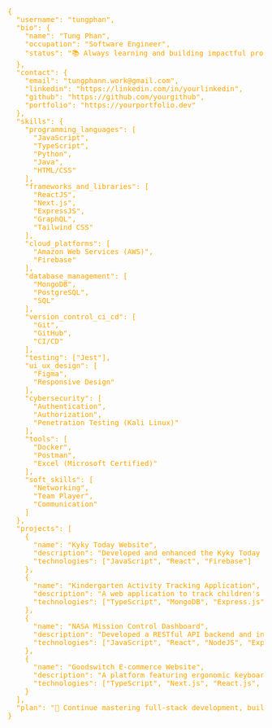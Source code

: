 <pre style="color: orange;">
{
  "username": "<span style='color: orange;'>tungphan</span>",
  "bio": {
    "name": "<span style='color: orange;'>Tung Phan</span>",
    "occupation": "<span style='color: orange;'>Software Engineer</span>",
    "status": "<span style='color: orange;'>📚 Always learning and building impactful projects!</span>"
  },
  "contact": {
    "email": "<span style='color: orange;'>tungphann.work@gmail.com</span>",
    "linkedin": "<span style='color: orange;'>https://linkedin.com/in/yourlinkedin</span>",
    "github": "<span style='color: orange;'>https://github.com/yourgithub</span>",
    "portfolio": "<span style='color: orange;'>https://yourportfolio.dev</span>"
  },
  "skills": {
    "programming_languages": [
      "<span style='color: orange;'>JavaScript</span>",
      "<span style='color: orange;'>TypeScript</span>",
      "<span style='color: orange;'>Python</span>",
      "<span style='color: orange;'>Java</span>",
      "<span style='color: orange;'>HTML/CSS</span>"
    ],
    "frameworks_and_libraries": [
      "<span style='color: orange;'>ReactJS</span>",
      "<span style='color: orange;'>Next.js</span>",
      "<span style='color: orange;'>ExpressJS</span>",
      "<span style='color: orange;'>GraphQL</span>",
      "<span style='color: orange;'>Tailwind CSS</span>"
    ],
    "cloud_platforms": [
      "<span style='color: orange;'>Amazon Web Services (AWS)</span>",
      "<span style='color: orange;'>Firebase</span>"
    ],
    "database_management": [
      "<span style='color: orange;'>MongoDB</span>",
      "<span style='color: orange;'>PostgreSQL</span>",
      "<span style='color: orange;'>SQL</span>"
    ],
    "version_control_ci_cd": [
      "<span style='color: orange;'>Git</span>",
      "<span style='color: orange;'>GitHub</span>",
      "<span style='color: orange;'>CI/CD</span>"
    ],
    "testing": ["<span style='color: orange;'>Jest</span>"],
    "ui_ux_design": [
      "<span style='color: orange;'>Figma</span>",
      "<span style='color: orange;'>Responsive Design</span>"
    ],
    "cybersecurity": [
      "<span style='color: orange;'>Authentication</span>",
      "<span style='color: orange;'>Authorization</span>",
      "<span style='color: orange;'>Penetration Testing (Kali Linux)</span>"
    ],
    "tools": [
      "<span style='color: orange;'>Docker</span>",
      "<span style='color: orange;'>Postman</span>",
      "<span style='color: orange;'>Excel (Microsoft Certified)</span>"
    ],
    "soft_skills": [
      "<span style='color: orange;'>Networking</span>",
      "<span style='color: orange;'>Team Player</span>",
      "<span style='color: orange;'>Communication</span>"
    ]
  },
  "projects": [
    {
      "name": "<span style='color: orange;'>Kyky Today Website</span>",
      "description": "<span style='color: orange;'>Developed and enhanced the Kyky Today Website using JavaScript, React, and Firebase, improving functionality and user experience.</span>",
      "technologies": ["<span style='color: orange;'>JavaScript</span>", "<span style='color: orange;'>React</span>", "<span style='color: orange;'>Firebase</span>"]
    },
    {
      "name": "<span style='color: orange;'>Kindergarten Activity Tracking Application</span>",
      "description": "<span style='color: orange;'>A web application to track children's activities, built using the MERN stack with role-based access control.</span>",
      "technologies": ["<span style='color: orange;'>TypeScript</span>", "<span style='color: orange;'>MongoDB</span>", "<span style='color: orange;'>Express.js</span>", "<span style='color: orange;'>React.js</span>", "<span style='color: orange;'>Node.js</span>", "<span style='color: orange;'>Tailwind CSS</span>"]
    },
    {
      "name": "<span style='color: orange;'>NASA Mission Control Dashboard</span>",
      "description": "<span style='color: orange;'>Developed a RESTful API backend and integrated NASA's Open API for live mission data, utilizing NodeJS and MongoDB.</span>",
      "technologies": ["<span style='color: orange;'>JavaScript</span>", "<span style='color: orange;'>React</span>", "<span style='color: orange;'>NodeJS</span>", "<span style='color: orange;'>ExpressJS</span>", "<span style='color: orange;'>MongoDB</span>"]
    },
    {
      "name": "<span style='color: orange;'>Goodswitch E-commerce Website</span>",
      "description": "<span style='color: orange;'>A platform featuring ergonomic keyboards, designed using responsive interfaces for an optimal user experience.</span>",
      "technologies": ["<span style='color: orange;'>TypeScript</span>", "<span style='color: orange;'>Next.js</span>", "<span style='color: orange;'>React.js</span>", "<span style='color: orange;'>Tailwind CSS</span>", "<span style='color: orange;'>PostgreSQL</span>"]
    }
  ],
  "plan": "<span style='color: orange;'>🚀 Continue mastering full-stack development, build powerful tools, and contribute to open-source projects!</span>"
}
</pre>
